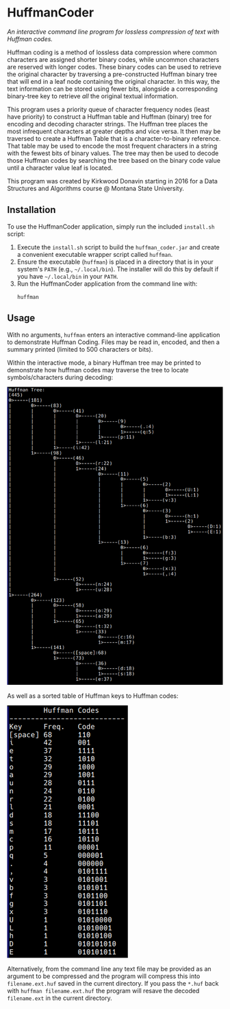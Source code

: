 # HuffmanCoder

*An interactive command line program for lossless compression of text with Huffman codes.*

Huffman coding is a method of lossless data compression where common characters are assigned shorter binary codes, while uncommon characters are reserved with longer codes. These binary codes can be used to retrieve the original character by traversing a pre-constructed Huffman binary tree that will end in a leaf node containing the original character. In this way, the text information can be stored using fewer bits, alongside a corresponding binary-tree key to retrieve _all_ the original textual information. 

This program uses a priority queue of character frequency nodes (least have priority) to construct a Huffman table and Huffman (binary) tree for encoding and decoding character strings. The Huffman tree places the most infrequent characters at greater depths and vice versa. It then may be traversed to create a Huffman Table that is a character-to-binary reference. That table may be used to encode the most frequent characters in a string with the fewest bits of binary values. The tree may then be used to decode those Huffman codes by searching the tree based on the binary code value until a character value leaf is located.

This program was created by Kirkwood Donavin starting in 2016 for a Data Structures and Algorithms course @ Montana State University. 

## Installation

To use the HuffmanCoder application, simply run the included `install.sh` script:

1. Execute the `install.sh` script to build the `huffman_coder.jar` and create a convenient executable wrapper script called `huffman`.
2. Ensure the executable (`huffman`) is placed in a directory that is in your system's `PATH` (e.g., `~/.local/bin`). The installer will do this by default if you have `~/.local/bin` in your `PATH`.
3. Run the HuffmanCoder application from the command line with:
	```
	huffman
	```

## Usage	
	
With no arguments, `huffman` enters an interactive command-line application to demonstrate Huffman Coding. Files may be read in, encoded, and then a summary printed (limited to 500 characters or bits). 

Within the interactive mode, a binary Huffman tree may be printed to demonstrate how huffman codes may traverse the tree to locate symbols/characters during decoding:

![Huffman Tree](img/huffman-tree.png)

As well as a sorted table of Huffman keys to Huffman codes:

![Huffman Table](img/huffman-table.png)

Alternatively, from the command line any text file may be provided as an argument to be compressed and the program will compress this into `filename.ext.huf` saved in the current directory. If you pass the `*.huf` back with `huffman filename.ext.huf` the program will resave the decoded `filename.ext` in the current directory.
